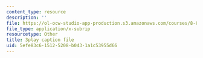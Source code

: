 ```yaml
---
content_type: resource
description: ''
file: https://ol-ocw-studio-app-production.s3.amazonaws.com/courses/8-821-string-theory-and-holographic-duality-fall-2014/5efe83c615125208b0431a1c53955d66_nW4vp_upvmE.vtt
file_type: application/x-subrip
resourcetype: Other
title: 3play caption file
uid: 5efe83c6-1512-5208-b043-1a1c53955d66
---
```

